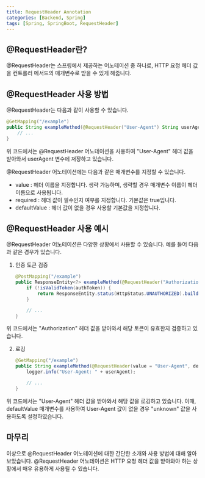 ```yaml
---
title: RequestHeader Annotation
categories: [Backend, Spring]
tags: [Spring, SpringBoot, RequestHeader]
---
```


## **@RequestHeader란?**
@RequestHeader는 스프링에서 제공하는 어노테이션 중 하나로, HTTP 요청 헤더 값을 컨트롤러 메서드의 매개변수로 받을 수 있게 해줍니다.

## **@RequestHeader 사용 방법**
@RequestHeader는 다음과 같이 사용할 수 있습니다.

```java
@GetMapping("/example")
public String exampleMethod(@RequestHeader("User-Agent") String userAgent) {
    // ...
}
```

위 코드에서는 @RequestHeader 어노테이션을 사용하여 "User-Agent" 헤더 값을 받아와서 userAgent 변수에 저장하고 있습니다.

@RequestHeader 어노테이션에는 다음과 같은 매개변수를 지정할 수 있습니다.

- value : 헤더 이름을 지정합니다. 생략 가능하며, 생략할 경우 매개변수 이름이 헤더 이름으로 사용됩니다.
- required : 헤더 값이 필수인지 여부를 지정합니다. 기본값은 true입니다.
- defaultValue : 헤더 값이 없을 경우 사용할 기본값을 지정합니다.

## **@RequestHeader 사용 예시**

@RequestHeader 어노테이션은 다양한 상황에서 사용할 수 있습니다. 예를 들어 다음과 같은 경우가 있습니다.

1. 인증 토큰 검증

    ```java
    @PostMapping("/example")
    public ResponseEntity<?> exampleMethod(@RequestHeader("Authorization") String authToken) {
        if (!isValidToken(authToken)) {
            return ResponseEntity.status(HttpStatus.UNAUTHORIZED).build();
        }

        // ...
    }
    ```
위 코드에서는 "Authorization" 헤더 값을 받아와서 해당 토큰이 유효한지 검증하고 있습니다.

2. 로깅

    ```java
    @GetMapping("/example")
    public String exampleMethod(@RequestHeader(value = "User-Agent", defaultValue = "unknown") String userAgent) {
        logger.info("User-Agent: " + userAgent);

        // ...
    }
    ```
위 코드에서는 "User-Agent" 헤더 값을 받아와서 해당 값을 로깅하고 있습니다. 이때, defaultValue 매개변수를 사용하여 User-Agent 값이 없을 경우 "unknown" 값을 사용하도록 설정하였습니다.

## **마무리**

이상으로 @RequestHeader 어노테이션에 대한 간단한 소개와 사용 방법에 대해 알아보았습니다. @RequestHeader 어노테이션은 HTTP 요청 헤더 값을 받아와야 하는 상황에서 매우 유용하게 사용될 수 있습니다.